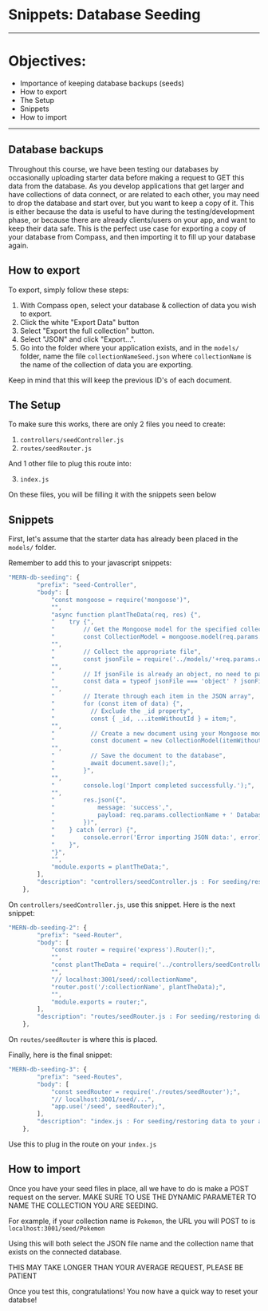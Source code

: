 # Snippets: Database Seeding

***

# Objectives:
- Importance of keeping database backups (seeds)
- How to export
- The Setup
- Snippets
- How to import


***

## Database backups

Throughout this course, we have been testing our databases by occasionally uploading starter data before making a request to GET this data from the database. As you develop applications that get larger and have collections of data connect, or are related to each other, you may need to drop the database and start over, but you want to keep a copy of it. This is either because the data is useful to have during the testing/development phase, or because there are already clients/users on your app, and want to keep their data safe. This is the perfect use case for exporting a copy of your database from Compass, and then importing it to fill up your database again.

## How to export

To export, simply follow these steps:

1. With Compass open, select your database & collection of data you wish to export.
2. Click the white "Export Data" button
3. Select "Export the full collection" button.
4. Select "JSON" and click "Export...". 
5. Go into the folder where your application exists, and in the `models/` folder, name the file `collectionNameSeed.json` where `collectionName` is the name of the collection of data you are exporting.

Keep in mind that this will keep the previous ID's of each document.

## The Setup

To make sure this works, there are only 2 files you need to create:

1. `controllers/seedController.js`
2. `routes/seedRouter.js`

And 1 other file to plug this route into:

3. `index.js`

On these files, you will be filling it with the snippets seen below

## Snippets

First, let's assume that the starter data has already been placed in the `models/` folder.

Remember to add this to your javascript snippets:

```js
"MERN-db-seeding": {
		"prefix": "seed-Controller",
		"body": [
			"const mongoose = require('mongoose')",
			"",
			"async function plantTheData(req, res) {",
			"    try {",
			"        // Get the Mongoose model for the specified collection",
			"        const CollectionModel = mongoose.model(req.params.collectionName);",
			"",
			"        // Collect the appropriate file",
			"        const jsonFile = require('../models/'+req.params.collectionName+'Seed.json') ",
			"",
			"        // If jsonFile is already an object, no need to parse",
			"        const data = typeof jsonFile === 'object' ? jsonFile : JSON.parse(jsonFile);",
			"",
			"        // Iterate through each item in the JSON array",
			"        for (const item of data) {",
			"          // Exclude the _id property",
			"          const { _id, ...itemWithoutId } = item;",
			"",
			"          // Create a new document using your Mongoose model",
			"          const document = new CollectionModel(itemWithoutId);",
			"",
			"          // Save the document to the database",
			"          await document.save();",
			"        }",
			"",
			"        console.log('Import completed successfully.');",
			"",
			"        res.json({",
			"            message: 'success',",
			"            payload: req.params.collectionName + ' Database Restored!'",
			"        })",
			"    } catch (error) {",
			"        console.error('Error importing JSON data:', error);",
			"    }",
			"}",
			"",
			"module.exports = plantTheData;",
		],
		"description": "controllers/seedController.js : For seeding/restoring data to your app"
	},
```

On `controllers/seedController.js`, use this snippet. Here is the next snippet:

```js
"MERN-db-seeding-2": {
		"prefix": "seed-Router",
		"body": [
			"const router = require('express').Router();",
			"",
			"const plantTheData = require('../controllers/seedController');",
			"",
			"// localhost:3001/seed/:collectionName",
			"router.post('/:collectionName', plantTheData);",
			"",
			"module.exports = router;",
		],
		"description": "routes/seedRouter.js : For seeding/restoring data to your app"
	},
```

On `routes/seedRouter` is where this is placed.

Finally, here is the final snippet:

```js
"MERN-db-seeding-3": {
		"prefix": "seed-Routes",
		"body": [
			"const seedRouter = require('./routes/seedRouter');",
			"// localhost:3001/seed/...",
			"app.use('/seed', seedRouter);",
		],
		"description": "index.js : For seeding/restoring data to your app"
	},
```

Use this to plug in the route on your `index.js`

## How to import

Once you have your seed files in place, all we have to do is make a POST request on the server. MAKE SURE TO USE THE DYNAMIC PARAMETER TO NAME THE COLLECTION YOU ARE SEEDING.

For example, if your collection name is `Pokemon`, the URL you will POST to is `localhost:3001/seed/Pokemon`

Using this will both select the JSON file name and the collection name that exists on the connected database.

THIS MAY TAKE LONGER THAN YOUR AVERAGE REQUEST, PLEASE BE PATIENT

Once you test this, congratulations! You now have a quick way to reset your databse!
